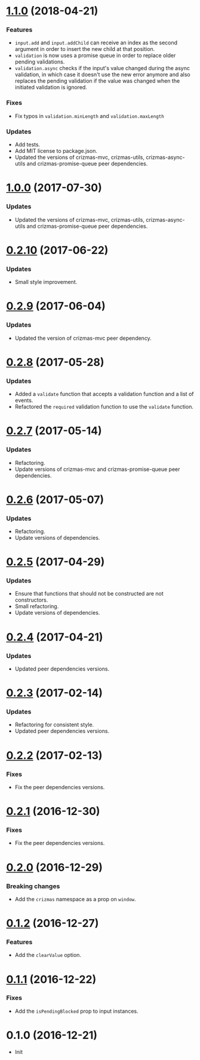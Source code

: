 <a name="1.1.0"></a>
# [1.1.0](https://github.com/raulsebastianmihaila/crizmas-form/compare/v1.0.0...v1.1.0) (2018-04-21)

### Features
- `input.add` and `input.addChild` can receive an index as the second argument in order to insert the new child at that position.
- `validation` is now uses a promise queue in order to replace older pending validations.
- `validation.async` checks if the input's value changed during the async validation, in which case it doesn't use the new error anymore and also replaces the pending validation if the value was changed when the initiated validation is ignored.

### Fixes
- Fix typos in `validation.minLength` and `validation.maxLength`

### Updates
- Add tests.
- Add MIT license to package.json.
- Updated the versions of crizmas-mvc, crizmas-utils, crizmas-async-utils and crizmas-promise-queue peer dependencies.

<a name="1.0.0"></a>
# [1.0.0](https://github.com/raulsebastianmihaila/crizmas-form/compare/v0.2.10...v1.0.0) (2017-07-30)

### Updates
- Updated the versions of crizmas-mvc, crizmas-utils, crizmas-async-utils and crizmas-promise-queue peer dependencies.

<a name="0.2.10"></a>
# [0.2.10](https://github.com/raulsebastianmihaila/crizmas-form/compare/v0.2.9...v0.2.10) (2017-06-22)

### Updates
- Small style improvement.

<a name="0.2.9"></a>
# [0.2.9](https://github.com/raulsebastianmihaila/crizmas-form/compare/v0.2.8...v0.2.9) (2017-06-04)

### Updates
- Updated the version of crizmas-mvc peer dependency.

<a name="0.2.8"></a>
# [0.2.8](https://github.com/raulsebastianmihaila/crizmas-form/compare/v0.2.7...v0.2.8) (2017-05-28)

### Updates
- Added a `validate` function that accepts a validation function and a list of events.
- Refactored the `required` validation function to use the `validate` function.

<a name="0.2.7"></a>
# [0.2.7](https://github.com/raulsebastianmihaila/crizmas-form/compare/v0.2.6...v0.2.7) (2017-05-14)

### Updates
- Refactoring.
- Update versions of crizmas-mvc and crizmas-promise-queue peer dependencies.

<a name="0.2.6"></a>
# [0.2.6](https://github.com/raulsebastianmihaila/crizmas-form/compare/v0.2.5...v0.2.6) (2017-05-07)

### Updates
- Refactoring.
- Update versions of dependencies.

<a name="0.2.5"></a>
# [0.2.5](https://github.com/raulsebastianmihaila/crizmas-form/compare/v0.2.4...v0.2.5) (2017-04-29)

### Updates
- Ensure that functions that should not be constructed are not constructors.
- Small refactoring.
- Update versions of dependencies.

<a name="0.2.4"></a>
# [0.2.4](https://github.com/raulsebastianmihaila/crizmas-form/compare/v0.2.3...v0.2.4) (2017-04-21)

### Updates
- Updated peer dependencies versions.

<a name="0.2.3"></a>
# [0.2.3](https://github.com/raulsebastianmihaila/crizmas-form/compare/v0.2.2...v0.2.3) (2017-02-14)

### Updates
- Refactoring for consistent style.
- Updated peer dependencies versions.

<a name="0.2.2"></a>
# [0.2.2](https://github.com/raulsebastianmihaila/crizmas-form/compare/v0.2.1...v0.2.2) (2017-02-13)

### Fixes
- Fix the peer dependencies versions.

<a name="0.2.1"></a>
# [0.2.1](https://github.com/raulsebastianmihaila/crizmas-form/compare/v0.2.0...v0.2.1) (2016-12-30)

### Fixes
- Fix the peer dependencies versions.

<a name="0.2.0"></a>
# [0.2.0](https://github.com/raulsebastianmihaila/crizmas-form/compare/v0.1.2...v0.2.0) (2016-12-29)

### Breaking changes
- Add the `crizmas` namespace as a prop on `window`.

<a name="0.1.2"></a>
# [0.1.2](https://github.com/raulsebastianmihaila/crizmas-form/compare/v0.1.1...v0.1.2) (2016-12-27)

### Features
- Add the `clearValue` option.

<a name="0.1.1"></a>
# [0.1.1](https://github.com/raulsebastianmihaila/crizmas-form/compare/v0.1.0...v0.1.1) (2016-12-22)

### Fixes
- Add the `isPendingBlocked` prop to input instances.

<a name="0.1.0"></a>
# 0.1.0 (2016-12-21)

- Init
